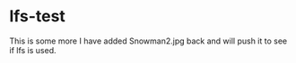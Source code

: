 # lfs-test

This is some more
I have added Snowman2.jpg back and will push it to see if lfs is used.

